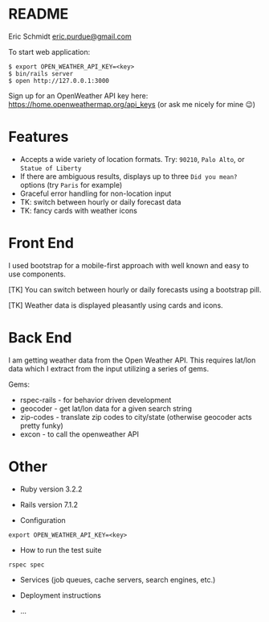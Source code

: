 # README

Eric Schmidt
<eric.purdue@gmail.com>


To start web application:
```
$ export OPEN_WEATHER_API_KEY=<key>
$ bin/rails server
$ open http://127.0.0.1:3000
```

Sign up for an OpenWeather API key here: https://home.openweathermap.org/api_keys (or ask me nicely for mine 😉)

# Features

* Accepts a wide variety of location formats. Try: `90210`, `Palo Alto`, or `Statue of Liberty`
* If there are ambiguous results, displays up to three `Did you mean?` options (try `Paris` for example)
* Graceful error handling for non-location input
* TK: switch between hourly or daily forecast data
* TK: fancy cards with weather icons

# Front End

I used bootstrap for a mobile-first approach with well known and easy to use components.

[TK] You can switch between hourly or daily forecasts using a bootstrap pill.

[TK] Weather data is displayed pleasantly using cards and icons.

# Back End

I am getting weather data from the Open Weather API. This requires lat/lon data which I extract from the input utilizing
a series of gems.

Gems:
* rspec-rails - for behavior driven development
* geocoder - get lat/lon data for a given search string
* zip-codes - translate zip codes to city/state (otherwise geocoder acts pretty funky)
* excon - to call the openweather API

# Other
* Ruby version
3.2.2

* Rails version
7.1.2

* Configuration

`export OPEN_WEATHER_API_KEY=<key>`

* How to run the test suite

`rspec spec`

* Services (job queues, cache servers, search engines, etc.)

* Deployment instructions

* ...
